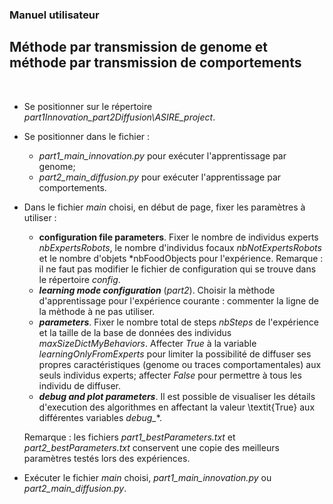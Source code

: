 ### Manuel utilisateur
## Méthode par transmission de genome et méthode par transmission de comportements  

&nbsp;

- Se positionner sur le répertoire *part1Innovation_part2Diffusion\ASIRE_project*.
        
- Se positionner dans le fichier :
    - *part1\_main\_innovation.py* pour exécuter l'apprentissage par genome;
    - *part2\_main\_diffusion.py* pour exécuter l'apprentissage par comportements.  
        
- Dans le fichier *main* choisi, en début de page, fixer les paramètres à utiliser :
    - **configuration file parameters**. Fixer le nombre de individus experts *nbExpertsRobots*, le nombre d'individus focaux *nbNotExpertsRobots* et le nombre d'objets *nbFoodObjects pour l'expérience. Remarque : il ne faut pas modifier le fichier de configuration qui se trouve dans le répertoire *config*.
    - ***learning mode configuration*** (*part2*). Choisir la mèthode d'apprentissage pour l'expérience courante : commenter la ligne de la mèthode à ne pas utiliser.
    - ***parameters***. Fixer le nombre total de steps *nbSteps* de l'expérience et la taille de la base de données des individus *maxSizeDictMyBehaviors*. Affecter *True* à la variable *learningOnlyFromExperts* pour limiter la possibilité de diffuser  ses propres caractéristiques (genome ou traces comportamentales) aux seuls individus experts; affecter *False* pour permettre à tous les individu de diffuser.
    - ***debug and plot parameters***. Il est possible de visualiser les détails d'execution des algorithmes en affectant la valeur \textit{True} aux différentes variables *debug_*\*.
        
    Remarque : les fichiers *part1\_bestParameters.txt* et *part2\_bestParameters.txt* conservent une copie des meilleurs paramètres testés lors des expériences.
        
- Exécuter le fichier *main* choisi, *part1_main_innovation.py* ou *part2_main_diffusion.py*.
